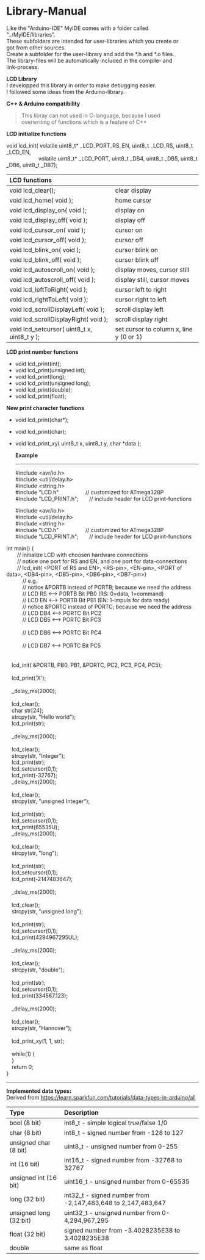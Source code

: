 # Library-Manual<br>
Like the "Arduino-IDE" MyIDE comes with a folder called "../MyIDE/libraries".<br>
These subfolders are intended for user-libraries which you create or<br>
got from other sources.<br>
Create a subfolder for the user-library and add the *.h and *.o files.<br>
The library-files will be automatically included in the compile- and<br>
link-process.<br>

**LCD Library**<br>
I developped this library in order to make debugging easier.<br>
I followed some ideas from the Arduino-library.<br>

**C++ & Arduino compatibility**
> This libray can not used in C-language, because I used<br>
> overwriting of functions which is a feature of C++<br>

**LCD initialize functions**<br>

void lcd_init( volatile uint8_t* _LCD_PORT_RS_EN, uint8_t _LCD_RS, uint8_t _LCD_EN,<br>
&emsp;&emsp;&emsp;&emsp;&emsp;&emsp;volatile uint8_t* _LCD_PORT, uint8_t _DB4, uint8_t _DB5, uint8_t _DB6, uint8_t _DB7);<br>

| **LCD functions**                           |                                         |
| :------------------------------------------ | --------------------------------------- |
| void lcd_clear();                           | clear display                           |
| void lcd_home( void );                      | home cursor                             |
| void lcd_display_on( void );                | display on                              |
| void lcd_display_off( void );               | display off                             |
| void lcd_cursor_on( void );                 | cursor on                               |
| void lcd_cursor_off( void );                | cursor off                              |
| void lcd_blink_on( void );                  | cursor blink on                         |
| void lcd_blink_off( void );                 | cursor blink off                        |
| void lcd_autoscroll_on( void );             | display moves, cursor still             |
| void lcd_autoscroll_off( void );            | display still, cursor moves             |
| void lcd_leftToRight( void );               | cursor left to right                    |
| void lcd_rightToLeft( void );               | cursor right to left                    |
| void lcd_scrollDisplayLeft( void );         | scroll display left                     |
| void lcd_scrollDisplayRight( void );        | scroll display right                    |
| void lcd_setcursor( uint8_t x, uint8_t y ); | set cursor to column x, line y (0 or 1) |

**LCD print number functions**<br>

* void lcd_print(int);<br>
* void lcd_print(unsigned int);<br>
* void lcd_print(long);<br>
* void lcd_print(unsigned long);<br>
* void lcd_print(double);<br>
* void lcd_print(float);<br>

**New print character functions<br>**
* void lcd_print(char*);<br>

* void lcd_print(char);<br>

* void lcd_print_xy( uint8_t x, uint8_t y, char *data );<br>

  

  **Example<br>**

  ------

  #include &lt;avr/io.h&gt;<br>
  #include &lt;util/delay.h&gt;<br>
  #include &lt;string.h&gt;<br>
  #include "LCD.h"&ensp;&ensp;&ensp;&ensp;&ensp;&ensp;&ensp;&ensp;&ensp;&ensp;// customized for ATmega328P<br>
  #include "LCD_PRINT.h";&ensp;&ensp;&ensp;&ensp;// include header for LCD print-functions<br>

  #include &lt;avr/io.h&gt;<br>
  #include &lt;util/delay.h&gt;<br>
  #include &lt;string.h&gt;<br>
  #include "LCD.h"&ensp;&ensp;&ensp;&ensp;&ensp;&ensp;&ensp;&ensp;&ensp;&ensp;// customized for ATmega328P<br>
  #include "LCD_PRINT.h";&ensp;&ensp;&ensp;&ensp;// include header for LCD print-functions<br>

int main() {<br>
&emsp;&emsp;// initialize LCD with choosen hardware connections<br>
&emsp;&emsp;// notice one port for RS and EN, and one port for data-connections<br>
&emsp;&emsp;// lcd_init( &lt;PORT of RS and EN&gt;, &lt;RS-pin&gt;, &lt;EN-pin&gt;, &lt;PORT of data&gt;, &lt;DB4-pin&gt;, &lt;DB5-pin&gt;, &lt;DB6-pin&gt;, &lt;DB7-pin&gt;)<br>
&emsp;&emsp;&emsp;// e.g.<br>
&emsp;&emsp;&emsp;// notice &PORTB instead of PORTB; because we need the address<br>
&emsp;&emsp;&emsp;// LCD RS      <-->  PORTB Bit PB0     (RS: 0=data, 1=command)<br>
&emsp;&emsp;&emsp;// LCD EN      <-->  PORTB Bit PB1     (EN: 1-impuls for data ready)<br>
&emsp;&emsp;&emsp;// notice &PORTC instead of PORTC; because we need the address<br>
&emsp;&emsp;&emsp;// LCD DB4     <-->  PORTC Bit PC2<br>
&emsp;&emsp;&emsp;// LCD DB5     <-->  PORTC Bit PC3<br>		
&emsp;&emsp;&emsp;// LCD DB6     <-->  PORTC Bit PC4<br>		
&emsp;&emsp;&emsp;// LCD DB7     <-->  PORTC Bit PC5<br>	
<br>
&emsp;lcd_init( &PORTB, PB0, PB1, &PORTC, PC2, PC3, PC4, PC5);<br>
<br>
&emsp;lcd_print('X');<br>	
&emsp;_delay_ms(2000);<br>
<br>
&emsp;lcd_clear();<br>
&emsp;char str[24];<br>
&emsp;strcpy(str, "Hello world");<br>
&emsp;lcd_print(str);<br>	
&emsp;_delay_ms(2000);<br>
<br>
&emsp;lcd_clear();<br>
&emsp;strcpy(str, "Integer");<br>
&emsp;lcd_print(str);<br>
&emsp;lcd_setcursor(0,1);<br>
&emsp;lcd_print(-32767);<br>
&emsp;_delay_ms(2000);<br>
<br>
&emsp;lcd_clear();<br>
&emsp;strcpy(str, "unsigned Integer");<br>		
&emsp;lcd_print(str);<br>
&emsp;lcd_setcursor(0,1);<br>
&emsp;lcd_print(65535U);<br>
&emsp;_delay_ms(2000);<br>
<br>
&emsp;lcd_clear();<br>
&emsp;strcpy(str, "long");<br>	
&emsp;lcd_print(str);<br>
&emsp;lcd_setcursor(0,1);<br>
&emsp;lcd_print(-2147483647);<br>		
&emsp;_delay_ms(2000);<br>
<br>
&emsp;lcd_clear();<br>
&emsp;strcpy(str, "unsigned long");<br>			
&emsp;lcd_print(str);<br>
&emsp;lcd_setcursor(0,1);<br>
&emsp;lcd_print(4294967295UL);<br>		
&emsp;_delay_ms(2000);<br>
<br>
&emsp;lcd_clear();<br>
&emsp;strcpy(str, "double");<br>			
&emsp;lcd_print(str);<br>
&emsp;lcd_setcursor(0,1);<br>
&emsp;lcd_print(334567.123);<br>		
&emsp;_delay_ms(2000);<br>
<br>
&emsp;lcd_clear();<br>
&emsp;strcpy(str, "Hannover");<br>			
&emsp;lcd_print_xy(1, 1, str);<br>
<br>
&emsp;while(1) {<br>
&emsp;}<br>
&emsp;return 0;<br>
}<br>

------

**Implemented data types:<br>**
Derived from https://learn.sparkfun.com/tutorials/data-types-in-arduino/all<br>

| Type                   | Description                                                  |
| :--------------------- | :----------------------------------------------------------- |
| bool (8 bit)           | int8_t    - simple logical true/false 1/0                    |
| char (8 bit)           | int8_t    - signed number from -128 to 127                   |
| unsigned char (8 bit)  | uint8_t   - unsigned number from 0-255                       |
| int (16 bit)           | int16_t  - signed number from -32768 to 32767                |
| unsigned int (16 bit)  | uint16_t - unsigned number from 0-65535                      |
| long (32 bit)          | int32_t  - signed number from -2,147,483,648 to 2,147,483,647 |
| unsigned long (32 bit) | uint32_t - unsigned number from 0-4,294,967,295              |
| float (32 bit)         | signed number from -3.4028235E38 to 3.4028235E38             |
| double                 | same as float                                                |



